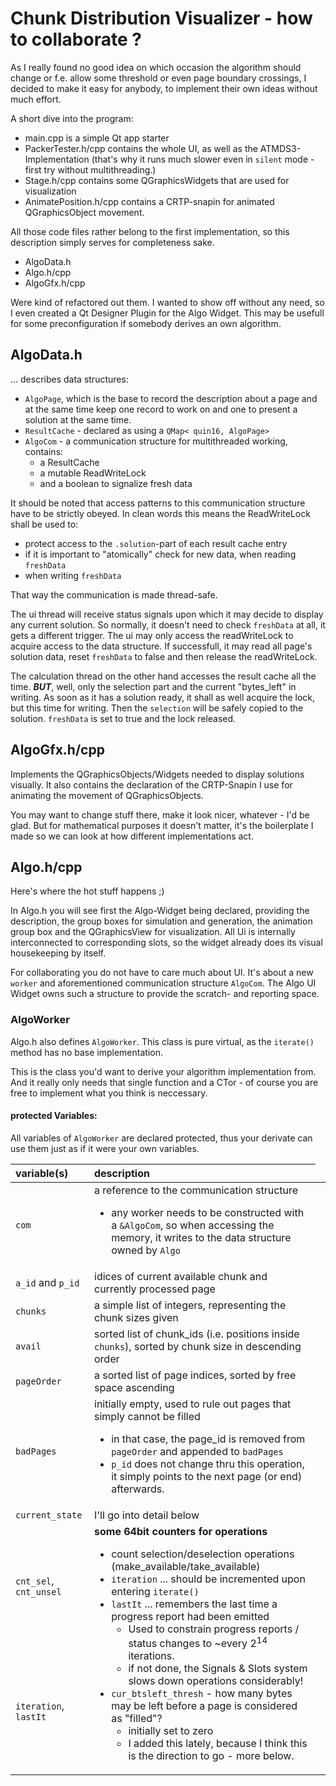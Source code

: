 Chunk Distribution Visualizer - how to collaborate ?
====================================================
As I really found no good idea on which occasion the algorithm should change or f.e. allow some
threshold or even page boundary crossings, I decided to make it easy for anybody, to implement
their own ideas without much effort.

A short dive into the program:
- main.cpp is a simple Qt app starter
- PackerTester.h/cpp contains the whole UI, as well as the ATMDS3-Implementation (that's why it
runs much slower even in `silent` mode - first try without multithreading.)
- Stage.h/cpp contains some QGraphicsWidgets that are used for visualization
- AnimatePosition.h/cpp contains a CRTP-snapin for animated QGraphicsObject movement.

All those code files rather belong to the first implementation, so this description simply serves
for completeness sake.

- AlgoData.h
- Algo.h/cpp
- AlgoGfx.h/cpp

Were kind of refactored out them.  I wanted to show off without any need, so I even created a Qt
Designer Plugin for the Algo Widget.  This may be usefull for some preconfiguration if somebody
derives an own algorithm.

## AlgoData.h
... describes data structures:
- `AlgoPage`, which is the base to record the description about a page and at the same time keep
one record to work on and one to present a solution at the same time.
- `ResultCache` - declared as using a `QMap< quin16, AlgoPage>`
- `AlgoCom` - a communication structure for multithreaded working, contains:
  - a ResultCache
  - a mutable ReadWriteLock
  - and a boolean to signalize fresh data

It should be noted that access patterns to this communication structure have to be strictly obeyed.
In clean words this means the ReadWriteLock shall be used to:
- protect access to the `.solution`-part of each result cache entry
- if it is important to "atomically" check for new data, when reading `freshData`
- when writing `freshData`

That way the communication is made thread-safe.

The ui thread will receive status signals upon which it may decide to display any current solution.
So normally, it doesn't need to check `freshData` at all, it gets a different trigger.  The ui may
only access the readWriteLock to acquire access to the data structure.  If successfull, it may read
all page's solution data, reset `freshData` to false and then release the readWriteLock.

The calculation thread on the other hand accesses the result cache all the time.  ___BUT___, well,
only the selection part and the current "bytes_left" in writing.  As soon as it has a solution
ready, it shall as well acquire the lock, but this time for writing. Then the `selection` will be
safely copied to the solution.  `freshData` is set to true and the lock released.

## AlgoGfx.h/cpp
Implements the QGraphicsObjects/Widgets needed to display solutions visually.  It also contains
the declaration of the CRTP-Snapin I use for animating the movement of QGraphicsObjects.

You may want to change stuff there, make it look nicer, whatever - I'd be glad.  But for
mathematical purposes it doesn't matter, it's the boilerplate I made so we can look at how
different implementations act.

## Algo.h/cpp
Here's where the hot stuff happens ;)

In Algo.h you will see first the Algo-Widget being declared, providing the description, the group
boxes for simulation and generation, the animation group box and the QGraphicsView for visualization.
All Ui is internally interconnected to corresponding slots, so the widget already does its visual
housekeeping by itself.

For collaborating you do not have to care much about UI.  It's about a new `worker` and aforementioned
communication structure `AlgoCom`.  The Algo UI Widget owns such a structure to provide the scratch-
and reporting space.

### AlgoWorker
Algo.h also defines `AlgoWorker`.  This class is pure virtual, as the `iterate()` method has no
base implementation.

This is the class you'd want to derive your algorithm implementation from.  And it really only needs
that single function and a CTor - of course you are free to implement what you think is neccessary.

#### protected Variables:
All variables of `AlgoWorker` are declared protected, thus your derivate can use them just as if it
were your own variables.

| variable(s) | description |
| :--- | :--- |
| `com` | a reference to the communication structure<br/><ul><li/>any worker needs to be constructed with a `&AlgoCom`, so when accessing the memory, it writes to the data structure owned by `Algo`</ul> |
| `a_id` and `p_id` | idices of current available chunk and currently processed page |
| `chunks` | a simple list of integers, representing the chunk sizes given |
| `avail` | sorted list of chunk_ids (i.e. positions inside `chunks`), sorted by chunk size in descending order |
| `pageOrder` | a sorted list of page indices, sorted by free space ascending |
| `badPages` | initially empty, used to rule out pages that simply cannot be filled<ul><li/>in that case, the page_id is removed from `pageOrder` and appended to `badPages`<li/>`p_id` does not change thru this operation, it simply points to the next page (or end) afterwards.|
| `current_state` | I'll go into detail below |
| `cnt_sel`, `cnt_unsel`<td rowspan="2">**some 64bit counters for operations**<ul><li/>count selection/deselection operations (make_available/take_available)<li/>`iteration` ... should be incremented upon entering `iterate()`<li/>`lastIt` ... remembers the last time a progress report had been emitted<ul><li/>Used to constrain progress reports / status changes to ~every 2<sup>14</sup> iterations.<li/>if not done, the Signals & Slots system slows down operations considerably!</ul><li/>`cur_btsleft_thresh` - how many bytes may be left before a page is considered as "filled"?<ul><li/>initially set to zero<li/>I added this lately, because I think this is the direction to go - more below.</ul></ul></td>
| `iteration`, `lastIt` | 
  
